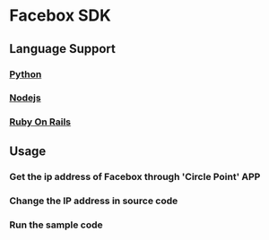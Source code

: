 # Facebox SDK


## Language Support

### [Python](python)
### [Nodejs](nodejs)
### [Ruby On Rails](ruby)

## Usage

### Get the ip address of Facebox through 'Circle Point' APP
### Change the IP address in source code
### Run the sample code


